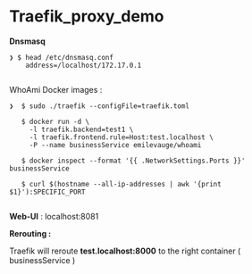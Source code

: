 # Traefik_proxy_demo

**Dnsmasq**
```
❯ $ head /etc/dnsmasq.conf 
    address=/localhost/172.17.0.1
 
```

WhoAmi Docker images :

```
❯  $ sudo ./traefik --configFile=traefik.toml

   $ docker run -d \
     -l traefik.backend=test1 \
     -l traefik.frontend.rule=Host:test.localhost \
     -P --name businessService emilevauge/whoami

   $ docker inspect --format '{{ .NetworkSettings.Ports }}'  businessService

   $ curl $(hostname --all-ip-addresses | awk '{print $1}'):SPECIFIC_PORT
   
```

   **Web-UI** : localhost:8081
   
   **Rerouting :**
   
   Traefik will reroute **test.localhost:8000** to the right container ( businessService )
   
